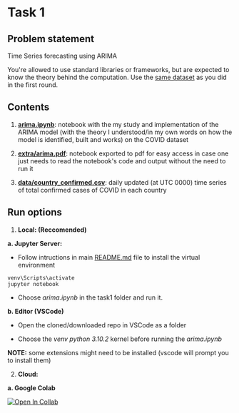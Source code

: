 # Task 1

## Problem statement
Time Series forecasting using ARIMA

You're allowed to use standard libraries or frameworks, but are expected to know the theory behind the computation. Use the [same dataset](https://github.com/majimearun/covid-analysis/blob/main/data/country_confirmed.csv) as you did in the first round.

## Contents

1. **[arima.ipynb](https://github.com/majimearun/crux-round3-tasks/blob/main/task1/arima.ipynb)**: notebook with the my study and implementation of the ARIMA model (with the theory I understood/in my own words on how the model is identified, built and works) on the COVID dataset

2. **[extra/arima.pdf](https://github.com/majimearun/crux-round3-tasks/blob/main/task1/extra/arima.pdf)**: notebook exported to pdf for easy access in case one just needs to read the notebook's code and output without the need to run it

3. **[data/country_confirmed.csv](https://github.com/majimearun/crux-round3-tasks/blob/main/task1/data/country_confirmed.csv)**: daily updated (at UTC 0000) time series of total confirmed cases of COVID in each country 

## Run options

1. **Local: (Reccomended)**

**a. Jupyter Server:**

- Follow intructions in main [README.md](https://github.com/majimearun/crux-round3-tasks/blob/main/README.md) file to install the virtual environment

```
venv\Scripts\activate
jupyter notebook
```

- Choose *arima.ipynb* in the task1 folder and run it.


**b. Editor (VSCode)**

- Open the cloned/downloaded repo in VSCode as a folder

- Choose the *venv python 3.10.2* kernel before running the *arima.ipynb*

**NOTE:** some extensions might need to be installed (vscode will prompt you to install them) 

2. **Cloud:**

**a. Google Colab**

[![Open In Collab](https://colab.research.google.com/assets/colab-badge.svg)](https://colab.research.google.com/drive/1-OjCT2N8rI3jE4DfZi1hI-PSTJD6OVnt?usp=sharing)
